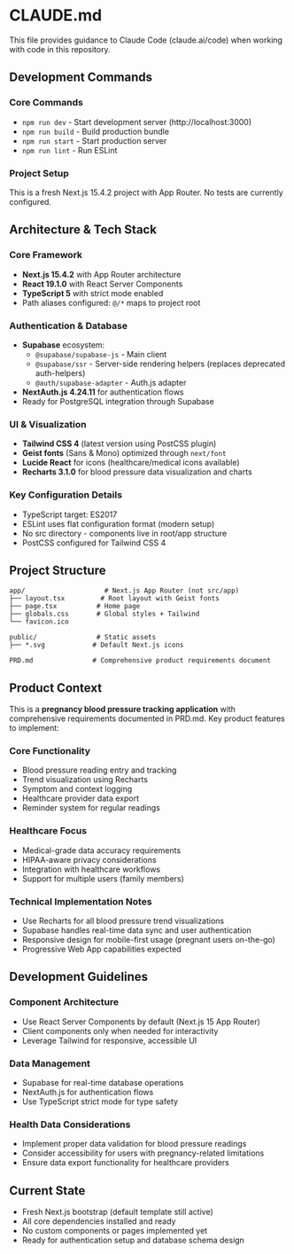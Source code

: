 # CLAUDE.md

This file provides guidance to Claude Code (claude.ai/code) when working with code in this repository.

## Development Commands

### Core Commands
- `npm run dev` - Start development server (http://localhost:3000)
- `npm run build` - Build production bundle
- `npm run start` - Start production server  
- `npm run lint` - Run ESLint

### Project Setup
This is a fresh Next.js 15.4.2 project with App Router. No tests are currently configured.

## Architecture & Tech Stack

### Core Framework
- **Next.js 15.4.2** with App Router architecture
- **React 19.1.0** with React Server Components
- **TypeScript 5** with strict mode enabled
- Path aliases configured: `@/*` maps to project root

### Authentication & Database
- **Supabase** ecosystem:
  - `@supabase/supabase-js` - Main client
  - `@supabase/ssr` - Server-side rendering helpers (replaces deprecated auth-helpers)
  - `@auth/supabase-adapter` - Auth.js adapter
- **NextAuth.js 4.24.11** for authentication flows
- Ready for PostgreSQL integration through Supabase

### UI & Visualization
- **Tailwind CSS 4** (latest version using PostCSS plugin)
- **Geist fonts** (Sans & Mono) optimized through `next/font`
- **Lucide React** for icons (healthcare/medical icons available)
- **Recharts 3.1.0** for blood pressure data visualization and charts

### Key Configuration Details
- TypeScript target: ES2017
- ESLint uses flat configuration format (modern setup)
- No src directory - components live in root/app structure
- PostCSS configured for Tailwind CSS 4

## Project Structure

```
app/                    # Next.js App Router (not src/app)
├── layout.tsx         # Root layout with Geist fonts
├── page.tsx          # Home page 
├── globals.css       # Global styles + Tailwind
└── favicon.ico

public/               # Static assets
├── *.svg            # Default Next.js icons

PRD.md               # Comprehensive product requirements document
```

## Product Context

This is a **pregnancy blood pressure tracking application** with comprehensive requirements documented in PRD.md. Key product features to implement:

### Core Functionality
- Blood pressure reading entry and tracking
- Trend visualization using Recharts
- Symptom and context logging
- Healthcare provider data export
- Reminder system for regular readings

### Healthcare Focus
- Medical-grade data accuracy requirements
- HIPAA-aware privacy considerations
- Integration with healthcare workflows
- Support for multiple users (family members)

### Technical Implementation Notes
- Use Recharts for all blood pressure trend visualizations
- Supabase handles real-time data sync and user authentication
- Responsive design for mobile-first usage (pregnant users on-the-go)
- Progressive Web App capabilities expected

## Development Guidelines

### Component Architecture
- Use React Server Components by default (Next.js 15 App Router)
- Client components only when needed for interactivity
- Leverage Tailwind for responsive, accessible UI

### Data Management
- Supabase for real-time database operations
- NextAuth.js for authentication flows
- Use TypeScript strict mode for type safety

### Health Data Considerations
- Implement proper data validation for blood pressure readings
- Consider accessibility for users with pregnancy-related limitations
- Ensure data export functionality for healthcare providers

## Current State
- Fresh Next.js bootstrap (default template still active)
- All core dependencies installed and ready
- No custom components or pages implemented yet
- Ready for authentication setup and database schema design